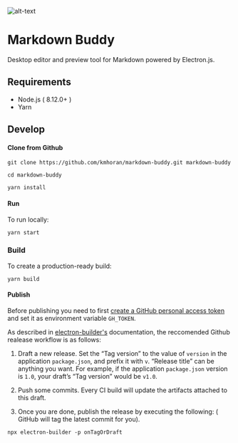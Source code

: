 ![alt-text][logo] 
# Markdown Buddy

Desktop editor and preview tool for Markdown powered by Electron.js.

## Requirements

- Node.js ( 8.12.0+ )
- Yarn

## Develop

#### Clone from Github

    git clone https://github.com/kmhoran/markdown-buddy.git markdown-buddy

    cd markdown-buddy

    yarn install

#### Run

To run locally:

    yarn start

### Build

To create a production-ready build:

    yarn build

#### Publish

Before publishing you need to first [create a GitHub personal access token](https://help.github.com/articles/creating-a-personal-access-token-for-the-command-line/) and set it as environment variable `GH_TOKEN`.

As described in [electron-builder's](https://www.electron.build/configuration/publish) documentation, the reccomended Github realease workflow is as follows:

1. Draft a new release. Set the “Tag version” to the value of `version` in the application `package.json`, and prefix it with `v`. “Release title” can be anything you want.
For example, if the application `package.json` version is `1.0`, your draft’s “Tag version” would be `v1.0`.
1. Push some commits. Every CI build will update the artifacts attached to this draft.

1. Once you are done, publish the release by executing the following: (
GitHub will tag the latest commit for you). 

```npx electron-builder -p onTagOrDraft```

[logo]: https://raw.githubusercontent.com/kmhoran/markdown-buddy/master/assets/icons/png/64x64.png "Markdown Buddy logo"


    

